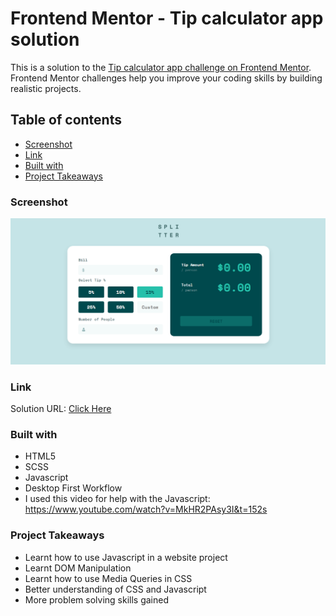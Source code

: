 # Frontend Mentor - Tip calculator app solution

This is a solution to the [Tip calculator app challenge on Frontend Mentor](https://www.frontendmentor.io/challenges/tip-calculator-app-ugJNGbJUX). Frontend Mentor challenges help you improve your coding skills by building realistic projects.

## Table of contents

- [Screenshot](#screenshot)
- [Link](#link)
- [Built with](#built-with)
- [Project Takeaways](#project-takeaways)

### Screenshot

![](./screenshot.png)

### Link

Solution URL: [Click Here](https://matejgroombridge.github.io/Tip-Calculator-App/)

### Built with

- HTML5
- SCSS
- Javascript
- Desktop First Workflow
- I used this video for help with the Javascript: https://www.youtube.com/watch?v=MkHR2PAsy3I&t=152s

### Project Takeaways

- Learnt how to use Javascript in a website project
- Learnt DOM Manipulation
- Learnt how to use Media Queries in CSS
- Better understanding of CSS and Javascript
- More problem solving skills gained
